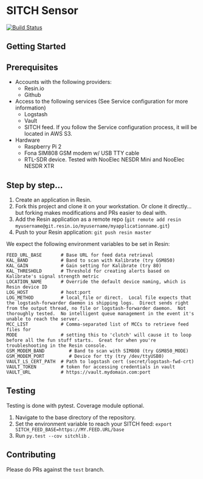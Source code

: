 # SITCH Sensor

[![Build Status](https://travis-ci.org/sitch-io/sensor.svg?branch=master)](https://travis-ci.org/sitch-io/sensor)

## Getting Started

## Prerequisites
* Accounts with the following providers:
  * Resin.io
  * Github
* Access to the following services (See Service configuration for more information)
  * Logstash
  * Vault
  * SITCH feed.  If you follow the Service configuration process, it will be located in AWS S3.
* Hardware
  * Raspberry Pi 2
  * Fona SIM808 GSM modem w/ USB TTY cable
  * RTL-SDR device.  Tested with NooElec NESDR Mini and NooElec NESDR XTR

## Step by step...

1. Create an application in Resin.
1. Fork this project and clone it on your workstation.  Or clone it directly... but forking makes modifications and PRs easier to deal with.
1. Add the Resin application as a remote repo (`git remote add resin myusername@git.resin.io/myusername/myapplicationname.git`)
1. Push to your Resin application: `git push resin master`

We expect the following environment variables to be set in Resin:
```shell
FEED_URL_BASE       # Base URL for feed data retrieval
KAL_BAND            # Band to scan with Kalibrate (try GSM850)
KAL_GAIN            # Gain setting for Kalibrate (try 80)
KAL_THRESHOLD       # Threshold for creating alerts based on Kalibrate's signal strength metric
LOCATION_NAME       # Override the default device naming, which is Resin device ID
LOG_HOST            # host:port
LOG_METHOD          # local_file or direct.  Local file expects that the logstash-forwarder daemon is shipping logs.  Direct sends right from the output thread, no file or logstash-forwarder daemon.  Not thoroughly tested.  No intelligent queue management in the event it's unable to reach the server.
MCC_LIST            # Comma-separated list of MCCs to retrieve feed files for
MODE                # setting this to 'clutch' will cause it to loop before all the fun stuff starts.  Great for when you're troubleshooting in the Resin console.
GSM_MODEM_BAND         # Band to scan with SIM808 (try GSM850_MODE)
GSM_MODEM_PORT         # Device for tty (try /dev/ttyUSB0)
VAULT_LS_CERT_PATH  # Path to logstash cert (secret/logstash-fwd-crt)
VAULT_TOKEN         # token for accessing credentials in vault
VAULT_URL           # https://vault.mydomain.com:port
```

## Testing
Testing is done with pytest.  Coverage module optional.

1. Navigate to the base directory of the repository.
1. Set the environment variable to reach your SITCH feed: `export SITCH_FEED_BASE=https://MY.FEED.URL/base`
1. Run `py.test --cov sitchlib` .

## Contributing
Please do PRs against the `test` branch.
